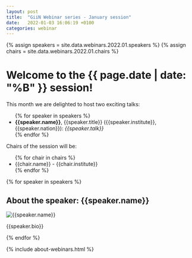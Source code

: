 ```yaml
---
layout: post
title:  "GiiN Webinar series - January session"
date:   2022-01-03 16:06:19 +0100
categories: webinar
---
```


{% assign speakers = site.data.webinars.2022.01.speakers %}
{% assign chairs = site.data.webinars.2022.01.chairs %}

<h1 class="h1 font-weight-light">
    Welcome to the {{ page.date | date: "%B" }} session!
</h1>

This month we are delighted to host two exciting talks:

<ul>
    {% for speaker in speakers %}
    <li>
        <strong>{{speaker.name}}</strong>, {{speaker.title}} ({{speaker.institute}}, {{speaker.nation}}): <i>{{speaker.talk}}</i>
    </li>
    {% endfor %}
</ul>

Chairs of the session will be:
<ul>
    {% for chair in chairs %}
    <li>
        {{chair.name}} - {{chair.institute}}
    </li>
    {% endfor %}
</ul>

{% for speaker in speakers %}
<h2 class="h2 font-weight-light">
About the speaker: {{speaker.name}}
</h2>

<div class="row">
    <div class="col">
        <div class="clearfix">
            <img alt="{{speaker.name}}" src="{{speaker.pic}}" class="col-lg-4 float-left"/>
            <p class="d-inline">
                {{speaker.bio}}
            </p>
        </div>
    </div>
</div>
{% endfor %}

{% include about-webinars.html %}